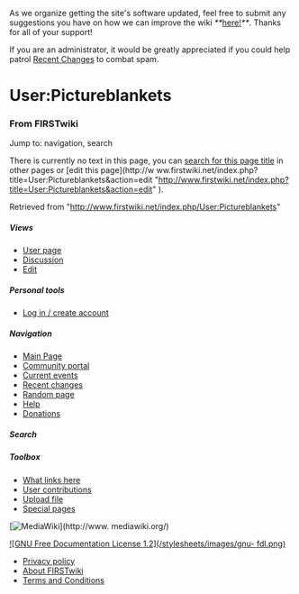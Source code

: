 As we organize getting the site's software updated, feel free to submit any
suggestions you have on how we can improve the wiki
_**_[here!](/index.php/User:Hallry/Suggestions "User:Hallry/Suggestions"
)_**_. Thanks for all of your support!

If you are an administrator, it would be greatly appreciated if you could help
patrol [Recent Changes](/index.php/Special:Recentchanges
"Special:Recentchanges" ) to combat spam.

# User:Pictureblankets

### From FIRSTwiki

Jump to: navigation, search

There is currently no text in this page, you can [search for this page
title](/index.php/Special:Search/Pictureblankets
"Special:Search/Pictureblankets" ) in other pages or [edit this page](http://w
ww.firstwiki.net/index.php?title=User:Pictureblankets&action=edit
"http://www.firstwiki.net/index.php?title=User:Pictureblankets&action=edit" ).

Retrieved from "<http://www.firstwiki.net/index.php/User:Pictureblankets>"

##### Views

  * [User page](/index.php?title=User:Pictureblankets&action=edit)
  * [Discussion](/index.php?title=User_talk:Pictureblankets&action=edit)
  * [Edit](/index.php?title=User:Pictureblankets&action=edit)

##### Personal tools

  * [Log in / create account](/index.php?title=Special:Userlogin&returnto=User:Pictureblankets)

[](/index.php/Main_Page "Main Page" )

##### Navigation

  * [Main Page](/index.php/Main_Page)
  * [Community portal](/index.php/FIRSTwiki:Community_portal)
  * [Current events](/index.php/Current_events)
  * [Recent changes](/index.php/Special:Recentchanges)
  * [Random page](/index.php/Special:Random)
  * [Help](/index.php/FIRSTwiki:Help)
  * [Donations](/index.php/FIRSTwiki:Site_support)

##### Search



##### Toolbox

  * [What links here](/index.php/Special:Whatlinkshere/User:Pictureblankets)
  * [User contributions](/index.php/Special:Contributions/Pictureblankets)
  * [Upload file](/index.php/Special:Upload)
  * [Special pages](/index.php/Special:Specialpages)

[![MediaWiki](/skins/common/images/poweredby_mediawiki_88x31.png)](http://www.
mediawiki.org/)

[![GNU Free Documentation License 1.2](/stylesheets/images/gnu-
fdl.png)](http://www.gnu.org/copyleft/fdl.html)

  * [Privacy policy](/index.php/FIRSTwiki:Privacy_policy "FIRSTwiki:Privacy policy" )
  * [About FIRSTwiki](/index.php/FIRSTwiki:About "FIRSTwiki:About" )
  * [Terms and Conditions](/index.php/FIRSTwiki:Terms_and_conditions "FIRSTwiki:Terms and conditions" )

